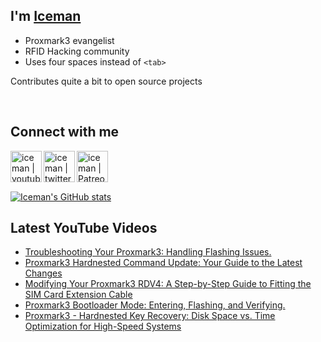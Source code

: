 ## I'm [Iceman][website]

- Proxmark3 evangelist
- RFID Hacking community
- Uses four spaces instead of `<tab>`

Contributes quite a bit to open source projects

<br />

## Connect with me

[<img align="left" alt="iceman | youtube" height="50px" src="https://upload.wikimedia.org/wikipedia/commons/0/09/YouTube_full-color_icon_%282017%29.svg" />][youtube]
[<img align="left" alt="iceman | twitter" height="50px" src="https://upload.wikimedia.org/wikipedia/commons/thumb/6/6b/Twitter_Logo_Blue.png/640px-Twitter_Logo_Blue.png" />][twitter]
[<img align="left" alt="iceman | Patreon" height="50px" src="https://upload.wikimedia.org/wikipedia/commons/5/5a/Patreon_logomark.svg" />][patreon]

<br /><br /><br />

[![Iceman's GitHub stats](https://github-readme-stats.vercel.app/api?username=iceman1001&show_icons=true&theme=calm)](https://github.com/anuraghazra/github-readme-stats)


## Latest YouTube Videos
<!-- YOUTUBE:START -->
- [Troubleshooting Your Proxmark3: Handling Flashing Issues.](https://www.youtube.com/watch?v=i9vnHZ_kFBk)
- [Proxmark3 Hardnested Command Update: Your Guide to the Latest Changes](https://www.youtube.com/watch?v=fPi8PNQgd2E)
- [Modifying Your Proxmark3 RDV4: A Step-by-Step Guide to Fitting the SIM Card Extension Cable](https://www.youtube.com/watch?v=qfI4Q1yk3Bc)
- [Proxmark3 Bootloader Mode: Entering, Flashing, and Verifying.](https://www.youtube.com/watch?v=qGQarwL5KrU)
- [Proxmark3 - Hardnested Key Recovery: Disk Space vs. Time Optimization for High-Speed Systems](https://www.youtube.com/watch?v=k3qg_Vj7fAk)
<!-- YOUTUBE:END -->

[website]: http://www.icedev.se
[twitter]: https://twitter.com/herrmann1001
[youtube]: https://www.youtube.com/c/ChrisHerrmann1001
[patreon]: https://www.patreon.com/iceman1001
